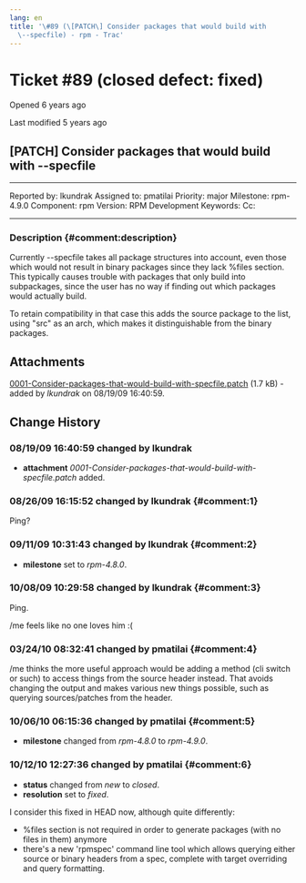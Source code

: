 ```yaml
---
lang: en
title: '\#89 (\[PATCH\] Consider packages that would build with
  \--specfile) - rpm - Trac'
---
```


Ticket \#89 (closed defect: fixed)
==================================

Opened 6 years ago

Last modified 5 years ago

\[PATCH\] Consider packages that would build with \--specfile
-------------------------------------------------------------

  -------------- ---------- -------------- -----------------
  Reported by:   lkundrak   Assigned to:   pmatilai
  Priority:      major      Milestone:     rpm-4.9.0
  Component:     rpm        Version:       RPM Development
  Keywords:                 Cc:            
                                           
  -------------- ---------- -------------- -----------------

### Description {#comment:description}

Currently \--specfile takes all package structures into account, even
those which would not result in binary packages since they lack %files
section. This typically causes trouble with packages that only build
into subpackages, since the user has no way if finding out which
packages would actually build.

To retain compatibility in that case this adds the source package to the
list, using \"src\" as an arch, which makes it distinguishable from the
binary packages.

Attachments
-----------

[0001-Consider-packages-that-would-build-with-specfile.patch](/attachment/ticket/89/0001-Consider-packages-that-would-build-with-specfile.patch "View attachment")
(1.7 kB) - added by *lkundrak* on 08/19/09 16:40:59.

Change History
--------------

### 08/19/09 16:40:59 changed by lkundrak

-   **attachment**
    *0001-Consider-packages-that-would-build-with-specfile.patch* added.

### 08/26/09 16:15:52 changed by lkundrak {#comment:1}

Ping?

### 09/11/09 10:31:43 changed by lkundrak {#comment:2}

-   **milestone** set to *rpm-4.8.0*.

### 10/08/09 10:29:58 changed by lkundrak {#comment:3}

Ping.

/me feels like no one loves him :(

### 03/24/10 08:32:41 changed by pmatilai {#comment:4}

/me thinks the more useful approach would be adding a method (cli switch
or such) to access things from the source header instead. That avoids
changing the output and makes various new things possible, such as
querying sources/patches from the header.

### 10/06/10 06:15:36 changed by pmatilai {#comment:5}

-   **milestone** changed from *rpm-4.8.0* to *rpm-4.9.0*.

### 10/12/10 12:27:36 changed by pmatilai {#comment:6}

-   **status** changed from *new* to *closed*.
-   **resolution** set to *fixed*.

I consider this fixed in HEAD now, although quite differently:

-   %files section is not required in order to generate packages (with
    no files in them) anymore
-   there\'s a new \'rpmspec\' command line tool which allows querying
    either source or binary headers from a spec, complete with target
    overriding and query formatting.

